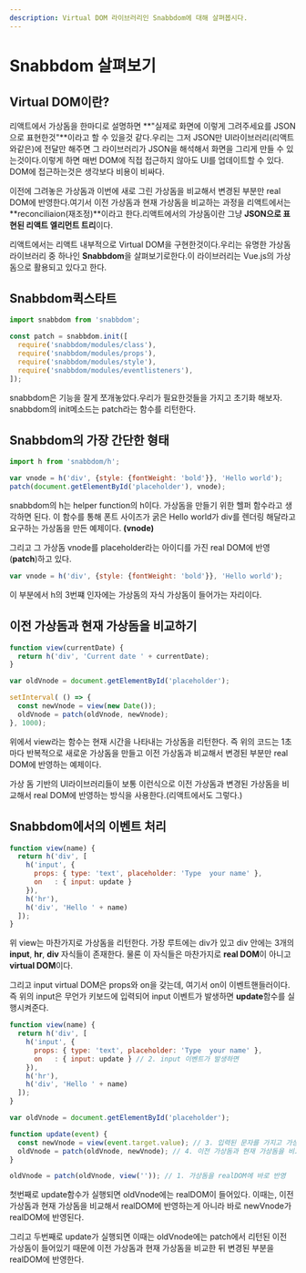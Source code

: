 ```yaml
---
description: Virtual DOM 라이브러리인 Snabbdom에 대해 살펴봅시다.
---
```


# Snabbdom 살펴보기

## Virtual DOM이란?

리액트에서 가상돔을 한마디로 설명하면 **"실제로 화면에 이렇게 그려주세요를 JSON으로 표현한것"**이라고 할 수 있을것 같다.우리는 그저 JSON만 UI라이브러리\(리액트와같은\)에 전달만 해주면 그 라이브러리가 JSON을 해석해서 화면을 그리게 만들 수 있는것이다.이렇게 하면 매번 DOM에 직접 접근하지 않아도 UI를 업데이트할 수 있다. DOM에 접근하는것은 생각보다 비용이 비싸다.

이전에 그려놓은 가상돔과 이번에 새로 그린 가상돔을 비교해서 변경된 부분만 real DOM에 반영한다.여기서 이전 가상돔과 현재 가상돔을 비교하는 과정을 리액트에서는 **reconciliaion\(재조정\)**이라고 한다.리액트에서의 가상돔이란 그냥 **JSON으로 표현된 리액트 엘리먼트 트리**이다.

리액트에서는 리액트 내부적으로 Virtual DOM을 구현한것이다.우리는 유명한 가상돔 라이브러리 중 하나인 **Snabbdom**을 살펴보기로한다.이 라이브러리는 Vue.js의 가상돔으로 활용되고 있다고 한다.

## Snabbdom퀵스타트

```javascript
import snabbdom from 'snabbdom';

const patch = snabbdom.init([                   
  require('snabbdom/modules/class'),          
  require('snabbdom/modules/props'),          
  require('snabbdom/modules/style'),          
  require('snabbdom/modules/eventlisteners'), 
]);
```

snabbdom은 기능을 잘게 쪼개놓았다.우리가 필요한것들을 가지고 초기화 해보자. snabbdom의 init메소드는 patch라는 함수를 리턴한다.

## Snabbdom의 가장 간단한 형태
```javascript
import h from 'snabbdom/h';

var vnode = h('div', {style: {fontWeight: 'bold'}}, 'Hello world');
patch(document.getElementById('placeholder'), vnode);
```
snabbdom의 h는 helper function의 h이다. 가상돔을 만들기 위한 헬퍼 함수라고 생각하면 된다. 이 함수를 통해 폰트 사이즈가 굵은 Hello world가 div를 렌더링 해달라고 요구하는 가상돔을 만든 예제이다. __(vnode)__

그리고 그 가상돔 vnode를 placeholder라는 아이디를 가진 real DOM에 반영(__patch__)하고 있다.

```javascript
var vnode = h('div', {style: {fontWeight: 'bold'}}, 'Hello world');
```
이 부분에서 h의 3번쨰 인자에는 가상돔의 자식 가상돔이 들어가는 자리이다.

## 이전 가상돔과 현재 가상돔을 비교하기
```javascript
function view(currentDate) { 
  return h('div', 'Current date ' + currentDate); 
}

var oldVnode = document.getElementById('placeholder');

setInterval( () => {
  const newVnode = view(new Date());
  oldVnode = patch(oldVnode, newVnode);
}, 1000);
```
위에서 view라는 함수는 현재 시간을 나타내는 가상돔을 리턴한다.
즉 위의 코드는 1초마다 반복적으로 새로운 가상돔을 만들고 이전 가상돔과 비교해서 변경된 부분만 real DOM에 반영하는 예제이다.

가상 돔 기반의 UI라이브러리들이 보통 이런식으로 이전 가상돔과 변경된 가상돔을 비교해서 real DOM에 반영하는 방식을 사용한다.(리액트에서도 그렇다.)

## Snabbdom에서의 이벤트 처리
```javascript
function view(name) { 
  return h('div', [
    h('input', {
      props: { type: 'text', placeholder: 'Type  your name' },
      on   : { input: update }
    }),
    h('hr'),
    h('div', 'Hello ' + name)
  ]); 
}
```
위 view는 마찬가지로 가상돔을 리턴한다.
가장 루트에는 div가 있고 div 안에는 3개의 __input__, __hr__, __div__ 자식들이 존재한다.
물론 이 자식들은 마찬가지로 **real DOM**이 아니고 **virtual DOM**이다.

그리고 input virtual DOM은 props와 on을 갖는데, 여기서 on이 이벤트핸들러이다. 
즉 위의 input은 무언가 키보드에 입력되어 input 이벤트가 발생하면 **update**함수를 실행시켜준다.

```javascript
function view(name) { 
  return h('div', [
    h('input', {
      props: { type: 'text', placeholder: 'Type  your name' },
      on   : { input: update } // 2. input 이벤트가 발생하면
    }),
    h('hr'),
    h('div', 'Hello ' + name)
  ]); 
}

var oldVnode = document.getElementById('placeholder');

function update(event) {
  const newVnode = view(event.target.value); // 3. 입력된 문자를 가지고 가상돔을 만들고
  oldVnode = patch(oldVnode, newVnode); // 4. 이전 가상돔과 현재 가상돔을 비교해서 realDOM에 반영한다.
}

oldVnode = patch(oldVnode, view('')); // 1. 가상돔을 realDOM에 바로 반영
```
첫번째로 update함수가 실행되면 oldVnode에는 realDOM이 들어있다. 이때는, 이전 가상돔과 현재 가상돔을 비교해서 realDOM에 반영하는게 아니라 바로 newVnode가 realDOM에 반영된다.

그리고 두번째로 update가 실행되면 이때는 oldVnode에는 patch에서 리턴된 이전 가상돔이 들어있기 때문에 이전 가상돔과 현재 가상돔을 비교한 뒤 변경된 부분을 realDOM에 반영한다.
